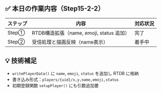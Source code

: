 ## ✅ 本日の作業内容（Step15-2-2）

| ステップ | 内容 | 対応状況 |
|---------|------|----------|
| Step① | RTDB構造拡張（name, emoji, status 追加） | 完了 |
| Step② | 受信処理と描画反映（name表示） | 着手中 |

## 💡 技術補足
- `writePlayerData()` に `name`, `emoji`, `status` を追加し RTDB に格納
- 書き込み形式：`players/{uid}/x,y,name,emoji,status`
- 初期登録関数 `setupPlayer()` にも引数追加要